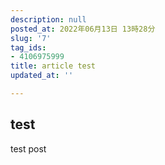 ```yaml
---
description: null
posted_at: 2022年06月13日 13時28分
slug: '7'
tag_ids:
- 4106975999
title: article test
updated_at: ''

---
```

## test

test post
